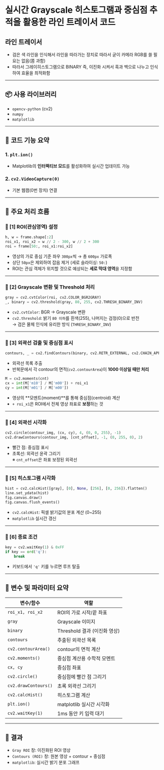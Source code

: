
# 실시간 Grayscale 히스토그램과 중심점 추적을 활용한 라인 트레이서 코드

## 라인 트레이서
- 검은 색 라인을 인식해서 라인을 따라가는 장치로 따라서 굳이 카메라 RGB를 쓸 필요는 없음(쫌 과함)
- 따라서 그레이히스토그램으로 BINARY 즉, 이진화 시켜서 흑과 백으로 나누고 인식하여 효율을 최적화함

---

## 📦 사용 라이브러리

- `opencv-python` (cv2)
- `numpy`
- `matplotlib`

---

## 🧠 코드 기능 요약

### 1. `plt.ion()`  
- Matplotlib의 **인터랙티브 모드**를 활성화하여 실시간 업데이트 가능

### 2. `cv2.VideoCapture(0)`  
- 기본 웹캠(0번 장치) 연결

---

## 🎯 주요 처리 흐름

### 📌 [1] ROI(관심영역) 설정

```python
h, w = frame.shape[:2]
roi_x1, roi_x2 = w // 2 - 300, w // 2 + 300
roi = frame[50:, roi_x1:roi_x2]
```

- 영상의 가로 중심 기준 좌우 `300px`씩 → 총 `600px` 가로폭  
- 상단 `50px`은 제외하여 잡음 제거 (세로 슬라이싱: `50:`)  
- ROI는 관심 객체가 위치할 것으로 예상되는 **세로 막대 영역**을 지정함

---

### 📌 [2] Grayscale 변환 및 Threshold 처리

```python
gray = cv2.cvtColor(roi, cv2.COLOR_BGR2GRAY)
_, binary = cv2.threshold(gray, 80, 255, cv2.THRESH_BINARY_INV)
```

- `cv2.cvtColor`: BGR → Grayscale 변환
- `cv2.threshold`: 밝기 `80 이하`를 흰색(255), 나머지는 검정(0)으로 반전  
  → 검은 물체 인식에 유리한 방식 (`THRESH_BINARY_INV`)

---

### 📌 [3] 외곽선 검출 및 중심점 표시

```python
contours, _ = cv2.findContours(binary, cv2.RETR_EXTERNAL, cv2.CHAIN_APPROX_SIMPLE)
```

- 외곽선 목록 추출  
- 반복문에서 각 contour의 면적(`cv2.contourArea`)이 **1000 이상일 때만 처리**

```python
M = cv2.moments(cnt)
cx = int(M['m10'] / M['m00']) + roi_x1
cy = int(M['m01'] / M['m00'])
```

- 영상의 **모멘트(moment)**를 통해 중심점(centroid) 계산
- `+ roi_x1`은 ROI에서 전체 영상 좌표로 **보정**하는 것

---

### 📌 [4] 외곽선 시각화

```python
cv2.circle(contour_img, (cx, cy), 4, (0, 0, 255), -1)
cv2.drawContours(contour_img, [cnt_offset], -1, (0, 255, 0), 2)
```

- 빨간 점: 중심점 표시
- 초록선: 외곽선 윤곽 그리기  
  ※ `cnt_offset`은 좌표 보정된 외곽선

---

### 📌 [5] 히스토그램 시각화

```python
hist = cv2.calcHist([gray], [0], None, [256], [0, 256]).flatten()
line.set_ydata(hist)
fig.canvas.draw()
fig.canvas.flush_events()
```

- `cv2.calcHist`: 픽셀 밝기값의 분포 계산 (0~255)
- `matplotlib` 실시간 갱신

---

### 📌 [6] 종료 조건

```python
key = cv2.waitKey(1) & 0xFF
if key == ord('q'):
    break
```

- 키보드에서 `'q'` 키를 누르면 루프 탈출

---

## 📌 변수 및 파라미터 요약

| 변수/함수 | 역할 |
|-----------|------|
| `roi_x1, roi_x2` | ROI의 가로 시작/끝 좌표 |
| `gray` | Grayscale 이미지 |
| `binary` | Threshold 결과 (이진화 영상) |
| `contours` | 추출된 외곽선 목록 |
| `cv2.contourArea()` | contour의 면적 계산 |
| `cv2.moments()` | 중심점 계산용 수학적 모멘트 |
| `cx, cy` | 중심점 좌표 |
| `cv2.circle()` | 중심점에 빨간 점 그리기 |
| `cv2.drawContours()` | 초록 외곽선 그리기 |
| `cv2.calcHist()` | 히스토그램 계산 |
| `plt.ion()` | matplotlib 실시간 시각화 |
| `cv2.waitKey(1)` | 1ms 동안 키 입력 대기 |

---

## 📸 결과

- `Gray ROI` 창: 이진화된 ROI 영상
- `Contours (ROI)` 창: 원본 영상 + contour + 중심점
- `matplotlib`: 실시간 밝기 분포 그래프
